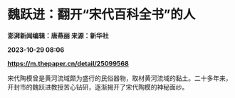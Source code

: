 # 魏跃进：翻开“宋代百科全书”的人
**澎湃新闻编辑：唐燕丽 来源：新华社**

**2023-10-29 08:06**

**https://m.thepaper.cn/detail/25099568**

宋代陶模曾是黄河流域颇为盛行的民俗器物，取材黄河流域的黏土。二十多年来，开封市的魏跃进教授苦心钻研，逐渐揭开了宋代陶模的神秘面纱。
